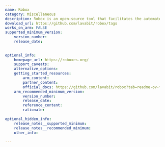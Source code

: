 ```yaml
---
name: Robox
category: Miscellaneous
description: Robox is an open-source tool that facilitates the automated management of application environments. It focuses on enhancing security and privacy while providing a streamlined process for deploying and configuring applications across different platforms.
download_url: https://github.com/lavabit/robox/tags
works_on_arm: FALSE
supported_minimum_version:
    version_number:
    release_date:
 
 
optional_info:
    homepage_url: https://roboxes.org/
    support_caveats:
    alternative_options:
    getting_started_resources:
        arm_content:
        partner_content:
        official_docs: https://github.com/lavabit/robox?tab=readme-ov-file#building-a-box
    arm_recommended_minimum_version:
        version_number:
        release_date:
        reference_content:
        rationale:
 
optional_hidden_info:
    release_notes__supported_minimum:
    release_notes__recommended_minimum:
    other_info:
 
---
```

